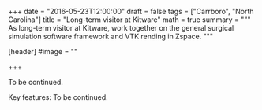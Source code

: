 +++
date = "2016-05-23T12:00:00"
draft = false
tags = ["Carrboro", "North Carolina"]
title = "Long-term visitor at Kitware"
math = true
summary = """
As long-term visitor at Kitware, work together on the general surgical simulation software framework and VTK rending in Zspace. 
"""

[header]
#image = ""

+++

To be continued.

Key features: To be continued.

